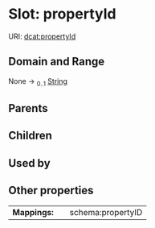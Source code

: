 
# Slot: propertyId



URI: [dcat:propertyId](http://www.w3.org/ns/dcat#propertyId)


## Domain and Range

None &#8594;  <sub>0..1</sub> [String](types/String.md)

## Parents


## Children


## Used by


## Other properties

|  |  |  |
| --- | --- | --- |
| **Mappings:** | | schema:propertyID |